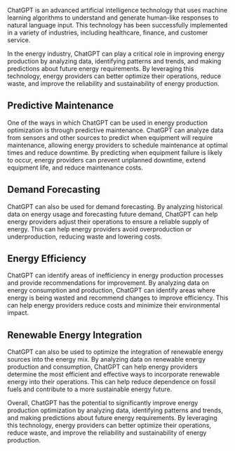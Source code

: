 
ChatGPT is an advanced artificial intelligence technology that uses machine learning algorithms to understand and generate human-like responses to natural language input. This technology has been successfully implemented in a variety of industries, including healthcare, finance, and customer service.

In the energy industry, ChatGPT can play a critical role in improving energy production by analyzing data, identifying patterns and trends, and making predictions about future energy requirements. By leveraging this technology, energy providers can better optimize their operations, reduce waste, and improve the reliability and sustainability of energy production.

Predictive Maintenance
----------------------

One of the ways in which ChatGPT can be used in energy production optimization is through predictive maintenance. ChatGPT can analyze data from sensors and other sources to predict when equipment will require maintenance, allowing energy providers to schedule maintenance at optimal times and reduce downtime. By predicting when equipment failure is likely to occur, energy providers can prevent unplanned downtime, extend equipment life, and reduce maintenance costs.

Demand Forecasting
------------------

ChatGPT can also be used for demand forecasting. By analyzing historical data on energy usage and forecasting future demand, ChatGPT can help energy providers adjust their operations to ensure a reliable supply of energy. This can help energy providers avoid overproduction or underproduction, reducing waste and lowering costs.

Energy Efficiency
-----------------

ChatGPT can identify areas of inefficiency in energy production processes and provide recommendations for improvement. By analyzing data on energy consumption and production, ChatGPT can identify areas where energy is being wasted and recommend changes to improve efficiency. This can help energy providers reduce costs and minimize their environmental impact.

Renewable Energy Integration
----------------------------

ChatGPT can also be used to optimize the integration of renewable energy sources into the energy mix. By analyzing data on renewable energy production and consumption, ChatGPT can help energy providers determine the most efficient and effective ways to incorporate renewable energy into their operations. This can help reduce dependence on fossil fuels and contribute to a more sustainable energy future.

Overall, ChatGPT has the potential to significantly improve energy production optimization by analyzing data, identifying patterns and trends, and making predictions about future energy requirements. By leveraging this technology, energy providers can better optimize their operations, reduce waste, and improve the reliability and sustainability of energy production.
